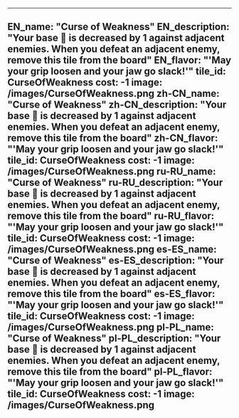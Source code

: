 ---

EN_name: "Curse of Weakness"
EN_description: "Your base 🔸 is decreased by 1 against adjacent enemies. When you defeat an adjacent enemy, remove this tile from the board"
EN_flavor: "'May your grip loosen and your jaw go slack!'"
tile_id: CurseOfWeakness
cost: -1
image: /images/CurseOfWeakness.png
zh-CN_name: "Curse of Weakness"
zh-CN_description: "Your base 🔸 is decreased by 1 against adjacent enemies. When you defeat an adjacent enemy, remove this tile from the board"
zh-CN_flavor: "'May your grip loosen and your jaw go slack!'"
tile_id: CurseOfWeakness
cost: -1
image: /images/CurseOfWeakness.png
ru-RU_name: "Curse of Weakness"
ru-RU_description: "Your base 🔸 is decreased by 1 against adjacent enemies. When you defeat an adjacent enemy, remove this tile from the board"
ru-RU_flavor: "'May your grip loosen and your jaw go slack!'"
tile_id: CurseOfWeakness
cost: -1
image: /images/CurseOfWeakness.png
es-ES_name: "Curse of Weakness"
es-ES_description: "Your base 🔸 is decreased by 1 against adjacent enemies. When you defeat an adjacent enemy, remove this tile from the board"
es-ES_flavor: "'May your grip loosen and your jaw go slack!'"
tile_id: CurseOfWeakness
cost: -1
image: /images/CurseOfWeakness.png
pl-PL_name: "Curse of Weakness"
pl-PL_description: "Your base 🔸 is decreased by 1 against adjacent enemies. When you defeat an adjacent enemy, remove this tile from the board"
pl-PL_flavor: "'May your grip loosen and your jaw go slack!'"
tile_id: CurseOfWeakness
cost: -1
image: /images/CurseOfWeakness.png
---